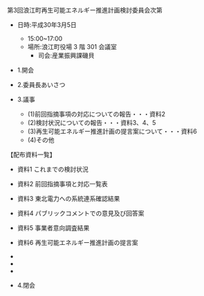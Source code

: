 第3回浪江町再生可能エネルギー推進計画検討委員会次第

- 日時:平成30年3月5日
	- 15:00~17:00
	- 場所:浪江町役場 3 階 301 会議室
		- 司会:産業振興課磯貝

- 1.開会
- 2.委員長あいさつ
- 3.議事
	- (1)前回指摘事項の対応についての報告・・・資料2
	- (2)検討状況についての報告・・・資料3、4、5
	- (3)再生可能エネルギー推進計画の提言案について・・・資料6
	- (4)その他

【配布資料一覧】

- 資料1 これまでの検討状況
- 資料2 前回指摘事項と対応一覧表
- 資料3 東北電力への系統連系確認結果
- 資料4 パブリックコメントでの意見及び回答案
- 資料5 事業者意向調査結果
- 資料6 再生可能エネルギー推進計画の提言案
- 
- 
- 

- 4.閉会